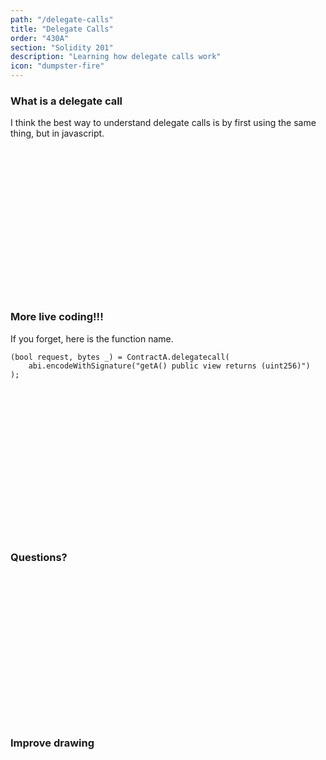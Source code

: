 ```yaml
---
path: "/delegate-calls"
title: "Delegate Calls"
order: "430A"
section: "Solidity 201"
description: "Learning how delegate calls work"
icon: "dumpster-fire"
---
```


### What is a delegate call
I think the best way to understand delegate calls is by first using the same
thing, but in javascript.

<br />
<br />
<br />
<br />
<br />
<br />
<br />
<br />
<br />
<br />
<br />
<br />
<br />
<br />

### More live coding!!!
If you forget, here is the function name.
```
(bool request, bytes _) = ContractA.delegatecall(
    abi.encodeWithSignature("getA() public view returns (uint256)")
);
```

<br />
<br />
<br />
<br />
<br />
<br />
<br />
<br />
<br />
<br />
<br />
<br />
<br />
<br />

### Questions?

<br />
<br />
<br />
<br />
<br />
<br />
<br />
<br />
<br />
<br />
<br />
<br />
<br />
<br />

### Improve drawing

<br />
<br />
<br />
<br />
<br />
<br />
<br />
<br />
<br />
<br />
<br />
<br />
<br />
<br />


